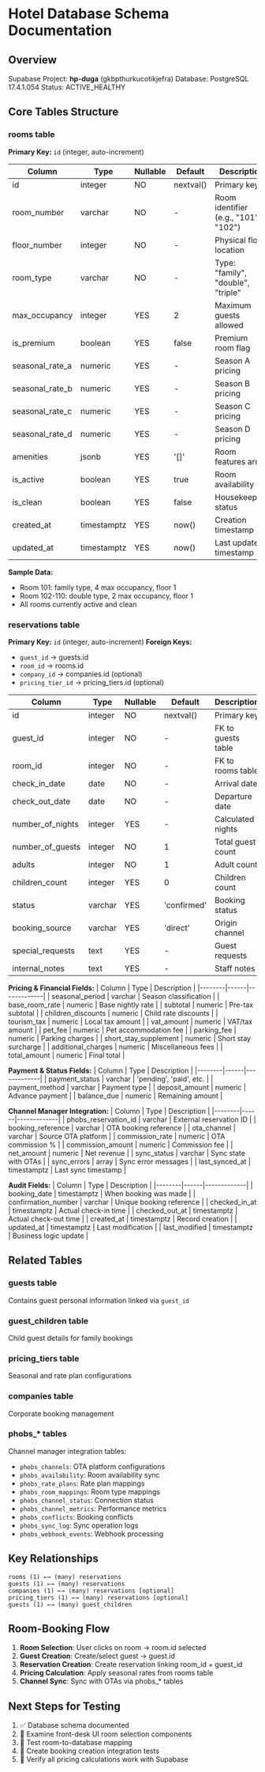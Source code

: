 # Hotel Database Schema Documentation

## Overview
Supabase Project: **hp-duga** (gkbpthurkucotikjefra)
Database: PostgreSQL 17.4.1.054
Status: ACTIVE_HEALTHY

## Core Tables Structure

### rooms table
**Primary Key:** `id` (integer, auto-increment)

| Column | Type | Nullable | Default | Description |
|--------|------|----------|---------|-------------|
| id | integer | NO | nextval() | Primary key |
| room_number | varchar | NO | - | Room identifier (e.g., "101", "102") |
| floor_number | integer | NO | - | Physical floor location |
| room_type | varchar | NO | - | Type: "family", "double", "triple" |
| max_occupancy | integer | YES | 2 | Maximum guests allowed |
| is_premium | boolean | YES | false | Premium room flag |
| seasonal_rate_a | numeric | YES | - | Season A pricing |
| seasonal_rate_b | numeric | YES | - | Season B pricing |
| seasonal_rate_c | numeric | YES | - | Season C pricing |
| seasonal_rate_d | numeric | YES | - | Season D pricing |
| amenities | jsonb | YES | '[]' | Room features array |
| is_active | boolean | YES | true | Room availability |
| is_clean | boolean | YES | false | Housekeeping status |
| created_at | timestamptz | YES | now() | Creation timestamp |
| updated_at | timestamptz | YES | now() | Last update timestamp |

**Sample Data:**
- Room 101: family type, 4 max occupancy, floor 1
- Room 102-110: double type, 2 max occupancy, floor 1
- All rooms currently active and clean

### reservations table
**Primary Key:** `id` (integer, auto-increment)
**Foreign Keys:** 
- `guest_id` → guests.id
- `room_id` → rooms.id  
- `company_id` → companies.id (optional)
- `pricing_tier_id` → pricing_tiers.id (optional)

| Column | Type | Nullable | Default | Description |
|--------|------|----------|---------|-------------|
| id | integer | NO | nextval() | Primary key |
| guest_id | integer | NO | - | FK to guests table |
| room_id | integer | NO | - | FK to rooms table |
| check_in_date | date | NO | - | Arrival date |
| check_out_date | date | NO | - | Departure date |
| number_of_nights | integer | YES | - | Calculated nights |
| number_of_guests | integer | NO | 1 | Total guest count |
| adults | integer | NO | 1 | Adult count |
| children_count | integer | YES | 0 | Children count |
| status | varchar | YES | 'confirmed' | Booking status |
| booking_source | varchar | YES | 'direct' | Origin channel |
| special_requests | text | YES | - | Guest requests |
| internal_notes | text | YES | - | Staff notes |

**Pricing & Financial Fields:**
| Column | Type | Description |
|--------|------|-------------|
| seasonal_period | varchar | Season classification |
| base_room_rate | numeric | Base nightly rate |
| subtotal | numeric | Pre-tax subtotal |
| children_discounts | numeric | Child rate discounts |
| tourism_tax | numeric | Local tax amount |
| vat_amount | numeric | VAT/tax amount |
| pet_fee | numeric | Pet accommodation fee |
| parking_fee | numeric | Parking charges |
| short_stay_supplement | numeric | Short stay surcharge |
| additional_charges | numeric | Miscellaneous fees |
| total_amount | numeric | Final total |

**Payment & Status Fields:**
| Column | Type | Description |
|--------|------|-------------|
| payment_status | varchar | 'pending', 'paid', etc. |
| payment_method | varchar | Payment type |
| deposit_amount | numeric | Advance payment |
| balance_due | numeric | Remaining amount |

**Channel Manager Integration:**
| Column | Type | Description |
|--------|------|-------------|
| phobs_reservation_id | varchar | External reservation ID |
| booking_reference | varchar | OTA booking reference |
| ota_channel | varchar | Source OTA platform |
| commission_rate | numeric | OTA commission % |
| commission_amount | numeric | Commission fee |
| net_amount | numeric | Net revenue |
| sync_status | varchar | Sync state with OTAs |
| sync_errors | array | Sync error messages |
| last_synced_at | timestamptz | Last sync timestamp |

**Audit Fields:**
| Column | Type | Description |
|--------|------|-------------|
| booking_date | timestamptz | When booking was made |
| confirmation_number | varchar | Unique booking reference |
| checked_in_at | timestamptz | Actual check-in time |
| checked_out_at | timestamptz | Actual check-out time |
| created_at | timestamptz | Record creation |
| updated_at | timestamptz | Last modification |
| last_modified | timestamptz | Business logic update |

## Related Tables

### guests table
Contains guest personal information linked via `guest_id`

### guest_children table  
Child guest details for family bookings

### pricing_tiers table
Seasonal and rate plan configurations

### companies table
Corporate booking management

### phobs_* tables
Channel manager integration tables:
- `phobs_channels`: OTA platform configurations
- `phobs_availability`: Room availability sync
- `phobs_rate_plans`: Rate plan mappings
- `phobs_room_mappings`: Room type mappings
- `phobs_channel_status`: Connection status
- `phobs_channel_metrics`: Performance metrics
- `phobs_conflicts`: Booking conflicts
- `phobs_sync_log`: Sync operation logs
- `phobs_webhook_events`: Webhook processing

## Key Relationships

```
rooms (1) ←→ (many) reservations
guests (1) ←→ (many) reservations  
companies (1) ←→ (many) reservations [optional]
pricing_tiers (1) ←→ (many) reservations [optional]
guests (1) ←→ (many) guest_children
```

## Room-Booking Flow

1. **Room Selection**: User clicks on room → room.id selected
2. **Guest Creation**: Create/select guest → guest.id 
3. **Reservation Creation**: Create reservation linking room_id + guest_id
4. **Pricing Calculation**: Apply seasonal rates from rooms table
5. **Channel Sync**: Sync with OTAs via phobs_* tables

## Next Steps for Testing

1. ✅ Database schema documented
2. 🔄 Examine front-desk UI room selection components  
3. 🔄 Test room-to-database mapping
4. 🔄 Create booking creation integration tests
5. 🔄 Verify all pricing calculations work with Supabase